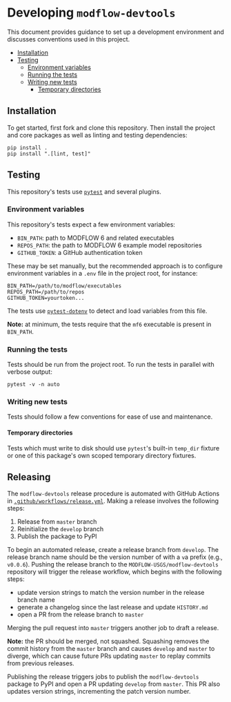 # Developing `modflow-devtools`

This document provides guidance to set up a development environment and discusses conventions used in this project.

<!-- START doctoc generated TOC please keep comment here to allow auto update -->
<!-- DON'T EDIT THIS SECTION, INSTEAD RE-RUN doctoc TO UPDATE -->

- [Installation](#installation)
- [Testing](#testing)
  - [Environment variables](#environment-variables)
  - [Running the tests](#running-the-tests)
  - [Writing new tests](#writing-new-tests)
    - [Temporary directories](#temporary-directories)

<!-- END doctoc generated TOC please keep comment here to allow auto update -->

## Installation

To get started, first fork and clone this repository. Then install the project and core packages as well as linting and testing dependencies:

```shell
pip install .
pip install ".[lint, test]"
```

## Testing

This repository's tests use [`pytest`](https://docs.pytest.org/en/latest/) and several plugins.

### Environment variables

This repository's tests expect a few environment variables:

- `BIN_PATH`: path to MODFLOW 6 and related executables
- `REPOS_PATH`: the path to MODFLOW 6 example model repositories
- `GITHUB_TOKEN`: a GitHub authentication token

These may be set manually, but the recommended approach is to configure environment variables in a `.env` file in the project root, for instance:

```
BIN_PATH=/path/to/modflow/executables
REPOS_PATH=/path/to/repos
GITHUB_TOKEN=yourtoken...
```

The tests use [`pytest-dotenv`](https://github.com/quiqua/pytest-dotenv) to detect and load variables from this file.

**Note:** at minimum, the tests require that the `mf6` executable is present in `BIN_PATH`.

### Running the tests

Tests should be run from the project root. To run the tests in parallel with verbose output:

```shell
pytest -v -n auto
```

### Writing new tests

Tests should follow a few conventions for ease of use and maintenance.

#### Temporary directories

Tests which must write to disk should use `pytest`'s built-in `temp_dir` fixture or one of this package's own scoped temporary directory fixtures.

## Releasing

The `modflow-devtools` release procedure is automated with GitHub Actions in [`.github/workflows/release.yml`](.github/workflows/release.yml). Making a release involves the following steps:

1. Release from `master` branch
2. Reinitialize the `develop` branch
3. Publish the package to PyPI

To begin an automated release, create a release branch from `develop`. The release branch name should be the version number of with a `v`a prefix (e.g., `v0.0.6`). Pushing the release branch to the `MODFLOW-USGS/modflow-devtools` repository will trigger the release workflow, which begins with the following steps:

- update version strings to match the version number in the release branch name
- generate a changelog since the last release and update `HISTORY.md`
- open a PR from the release branch to `master`

Merging the pull request into `master` triggers another job to draft a release.

**Note:** the PR should be merged, not squashed. Squashing removes the commit history from the `master` branch and causes `develop` and `master` to diverge, which can cause future PRs updating `master` to replay commits from previous releases.

Publishing the release triggers jobs to publish the `modflow-devtools` package to PyPI and open a PR updating `develop` from `master`. This PR also updates version strings, incrementing the patch version number.